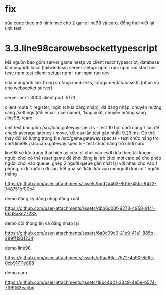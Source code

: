 # fix

sửa code theo mô hình mvc cho 2 game line98 và caro, đồng thời viết lại unit test

# 3.3.line98carowebsockettypescript

Mã nguồn bao gồm server game nestjs và client react typescript, database là mongodb local (tailwindcss)
server:
setup: npm i
run: npm run start
unit test: npm test
client:
setup: npm i
run: npm run dev

sửa mongodb link trong src/app.module.ts, src/game/database.ts (phục vụ cho websocket server)

server port: 3000
client port: 5173

client route
/: register, login (chưa đăng nhập), đã đăng nhập: chuyển hướng sang /settings (đổi email, username), đăng xuất, chuyển hướng sang /line98, /caro

unit test bao gồm
/src/load.gateway.spec.ts - test 10 bot chơi cùng 1 lúc để check average latency / move, kết quả lần test gần nhất: 9.29 ms. Có thể thay đổi số lượng trong file
/src/game.gateway.spec.ts - test chức năng trò chơi line98
/src/caro.gateway.spec.ts - test chức năng trò chơi caro

line98 sẽ lưu trạng thái hiện tại của trò chơi vào csdl dựa theo tài khoản. người chơi có thể reset game để khởi động lại trò chơi mới
caro sẽ cho phép người chơi vào queue, ghép 2 người queue gần nhất lại với nhau cho vào 1 phòng, x đi trước o đi sau. kết quả sẽ được lưu vào mongodb khi có 1 người thắng

https://github.com/user-attachments/assets/bdd2a463-8d15-45fc-9472-748751bf00b4

demo đăng ký đăng nhập đăng xuất 

https://github.com/user-attachments/assets/dbb6d00f-9273-4958-9f41-6bd3a3e77233

demo đổi thông tin và đăng nhập lại

https://github.com/user-attachments/assets/6a0c09c0-21e9-41a1-885b-289ff1931234

demo line98

https://github.com/user-attachments/assets/effaa66c-7572-4a90-8e6c-0cb91711e888

demo caro

https://github.com/user-attachments/assets/18bc4d41-3349-4e5e-b574-7f99f63eacbd


